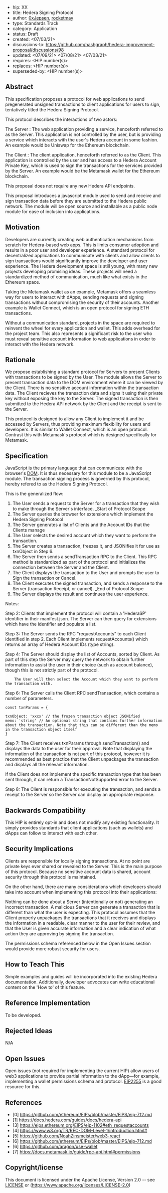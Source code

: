 - hip: XX
- title: Hedera Signing Protocol
- author: [0xJepsen](https://github.com/0xJepsen), [rocketmay](https://github.com/rocketmay)
- type: Standards Track
- category: Application
- status: Draft 
- created: <07/03/21>
- discussions-to: <https://github.com/hashgraph/hedera-improvement-proposal/discussions/98>
- updated: <07/09/21> <07/08/21> <07/03/21>
- requires: <HIP number(s)>
- replaces: <HIP number(s)>
- superseded-by: <HIP number(s)>

## Abstract

This specification proposes a protocol for web applications to send pregenerated unsigned transactions to client applications for users to sign, tentatively titled the Hedera Signing Protocol. 

This protocol describes the interactions of two actors:

The Server : The web application providing a service, henceforth referred to as the Server. This application is not controlled by the user, but is providing a service which interacts with the user's Hedera account in some fashion. An example would be Uniswap for the Ethereum blockchain.

The Client : The client application, henceforth referred to as the Client. This application is controlled by the user and has access to a Hedera Account Private Key, which is used to sign the transactions for the services provided by the Server. An example would be the Metamask wallet for the Ethereum blockchain.

This proposal does not require any new Hedera API endpoints. 

This proposal introduces a javascript module used to send and receive and sign transaction data before they are submitted to the Hedera public network. The module will be open source and installable as a public node module for ease of inclusion into applications. 

## Motivation

Developers are currently creating web authentication mechanisms from scratch for Hedera-based web apps. This is limits consumer adoption and results in a poor user and developer experience. A standard protocol for decentralized applications to communicate with clients and allow clients to sign transactions would significantly improve the developer and user experience. The Hedera development space is still young, with many new projects developing promising ideas. These projects will need a standardized method of communication, much like what exists in the Ethereum space.

Taking the Metamask wallet as an example, Metamask offers a seamless way for users to interact with dApps, sending requests and signing transactions without compromising the security of their accounts. Another example is Wallet Connect, which is an open protocol for signing ETH transactions.

Without a communication standard, projects in the space are required to reinvent the wheel for every application and wallet. This adds overhead for the project team. This also represents a significant risk to the user who must reveal sensitive account information to web applications in order to interact with the Hedera network.

## Rationale

We propose establishing a standard protocol for Servers to present Clients with transactions to be signed by the User. The module allows the Server to present transaction data to the DOM environment where it can be viewed by the Client. There is no sensitive account information within the transaction data. The Client recieves the transaction data and signs it using their private key without exposing the key to the Server. The signed transaction is then submitted to the Hedera API network by the Client and the receipt is sent to the Server.

This protocol is designed to allow any Client to implement it and be accessed by Servers, thus providing maximum flexibility for users and developers. It is similar to Wallet Connect, which is an open protocol. Contrast this with Metamask's protocol which is designed specifically for Metamask.


## Specification

JavaScript is the primary language that can communicate with the browser's [DOM](https://www.w3.org/TR/REC-DOM-Level-1/introduction.html#). It is thus necessary for this module to be a JavaScript module. The transaction signing process is governed by this protocol, hereby refered to as the Hedera Signing Protocol.

This is the generalized flow:

1. The User sends a request to the Server for a transaction that they wish to make through the Server's interface.
_Start of Protocol Scope
2. The Server queries the browser for extensions which implement the Hedera Signing Protocol
3. The Server generates a list of Clients and the Account IDs that the Clients manage
4. The User selects the desired account which they want to perform the transaction.
5. The Server creates a transaction, freezes it, and JSONifies it for use as txnObject in Step 6.
6. The Server then sends a sendTransaction RPC to the Client. This RPC method is standardized as part of the protocol and initializes the connection between the Server and the Client.
7. The Client displays the transaction to the User and prompts the user to Sign the transaction or Cancel.
8. The Client executes the signed transaction, and sends a response to the Server (transaction Receipt, or cancel).
_End of Protocol Scope
9. The Server displays the result and continues the user experience.

Notes:

Step 2: Clients that implement the protocol will contain a 'HederaSP' identifier in their manifest.json. The Server can then query for extensions which have the identifier and populate a list. 

Step 3: The Server sends the RPC "requestAccounts" to each Client identified in step 2.
		Each Client implements requestAccounts() which returns an array of Hedera Account IDs (type string).

Step 4: The Server should display the list of Accounts, sorted by Client. As part of this step the Server may query the network to obtain further information to assist the user in their choice (such as account balance), though this is not strictly part of the protocol.

		The User will then select the Account which they want to perform the transaction with.
		
Step 6: The Server calls the Client RPC sendTransaction, which contains a number of parameters.
	
	const txnParams = {
	
	txnObject: 'xxxx' // the frozen transaction object JSONified
	memo: 'string' // An optional string that contains further information about the transaction. Note that this can be different than the memo in the transaction object itself
	}
	
Step 7: The Client receives txnParams through sendTransaction() and displays the data to the user for their approval. Note that displaying the information of the transaction is not part of this protocol, however it is recommended as best practice that the Client unpackages the transaction and displays all the relevant information.

If the Client does not implement the specific transaction type that has been sent through, it can return a TransactionNotSupported error to the Server.

Step 8: The Client is responsible for executing the transaction, and sends a receipt to the Server so the Server can display an appropriate response.


## Backwards Compatibility

This HIP is entirely opt-in and does not modify any existing functionality. It simply provides standards that client applications (such as wallets) and dApps can follow to interact with each other.

## Security Implications

Clients are responsible for locally signing transactions. At no point are private keys ever shared or revealed to the Server. This is the main purpose of this protocol. Because no sensitive account data is shared, account security through this protocol is maintained.

On the other hand, there are many considerations which developers should take into account when implementing this protocol into their applications:

Nothing can be done about a Server (intentionally or not) generating an incorrect transaction. A malicious Server can generate a transaction that is different than what the user is expecting. This protocol assumes that the Client properly unpackages the transactions that it receives and displays the information in a readable, clear manner to the user for their review, and that the User is given accurate information and a clear indication of what action they are approving by signing the transaction.

The permissions schema referenced below in the Open Issues section would provide more robust security for users.

## How to Teach This

Simple examples and guides will be incorporated into the existing Hedera documentation. Additionally, developer advocates can write educational content on the 'How to' of this feature. 

## Reference Implementation

To be developed.

## Rejected Ideas

N/A

## Open Issues

Open issues (not required for implementing the current HIP) allow users of web3 applications to provide partial information to the dApp—for example, implementing a wallet permissions schema and protocol. [EIP2255](https://eips.ethereum.org/EIPS/eip-2255) is a good resource for this.

## References

- [0] https://github.com/ethereum/EIPs/blob/master/EIPS/eip-712.md
- [1] https://docs.hedera.com/guides/docs/hedera-api
- [3] https://eips.ethereum.org/EIPS/eip-1102#eth_requestaccounts
- [4] https://www.w3.org/TR/REC-DOM-Level-1/introduction.html#
- [5] https://github.com/NoahZinsmeister/web3-react
- [6] https://github.com/ethereum/EIPs/blob/master/EIPS/eip-712.md
- [6] https://github.com/aragon/use-wallet
- [7] https://docs.metamask.io/guide/rpc-api.html#permissions

## Copyright/license

This document is licensed under the Apache License, Version 2.0 -- see [LICENSE](../LICENSE) or (https://www.apache.org/licenses/LICENSE-2.0)
